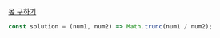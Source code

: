 [몫 구하기](https://school.programmers.co.kr/learn/courses/30/lessons/120805)

```js
const solution = (num1, num2) => Math.trunc(num1 / num2);
```